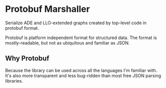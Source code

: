 # Protobuf Marshaller

Serialize ADE and LLO-extended graphs created by top-level code in protobuf format.

Protobuf is platform independent format for structured data. The format is mostly-readable, but not as ubiquitous and familiar as JSON.

## Why Protobuf

Because the library can be used across all the languages I'm familiar with. It's also more transparent and less bug-ridden than most free JSON parsing libraries.
